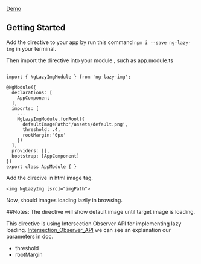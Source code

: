 [Demo](https://ng-lazy-img.firebaseapp.com/)

## Getting Started
Add the directive to your app by run this command `npm i --save ng-lazy-img` in your terminal.

Then import the directive into your module , such as app.module.ts
```

import { NgLazyImgModule } from 'ng-lazy-img';

@NgModule({
  declarations: [
    AppComponent
  ],
  imports: [ 
    ...
    NgLazyImgModule.forRoot({
      defaultImagePath:'/assets/default.png',
      threshold: .4,
      rootMargin:'0px'
    })
  ],
  providers: [],
  bootstrap: [AppComponent]
})
export class AppModule { }

```


Add the direcive in html image tag.

``` <img NgLazyImg [src]="imgPath"> ```


Now, should images loading lazily in browsing.


##Notes:
The directive  will show default image until target image is loading.

This directive is using Intersection Observer API for implementing lazy loading. 
[Intersection_Observer_API](https://developer.mozilla.org/en-US/docs/Web/API/Intersection_Observer_API)
we can see an explanation our parameters in doc.
- threshold 
- rootMargin
